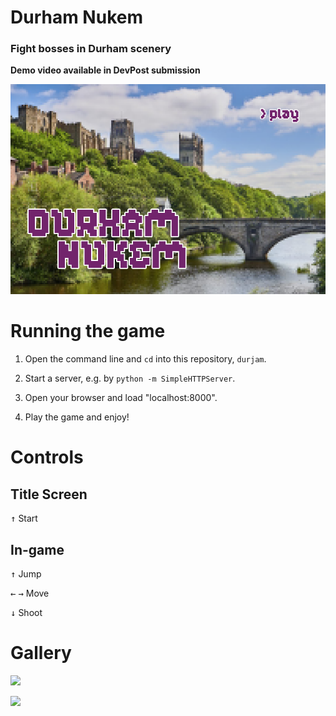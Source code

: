 # Durham Nukem

### Fight bosses in Durham scenery

**Demo video available in DevPost submission**

![](title%20screen/assets/title_image.png)

# Running the game

1. Open the command line and `cd` into this repository, `durjam`.

2. Start a server, e.g. by `python -m SimpleHTTPServer`.

3. Open your browser and load "localhost:8000".

5. Play the game and enjoy!

# Controls

## Title Screen

<kbd>&#8593;</kbd> Start

## In-game

<kbd>&#8593;</kbd> Jump

<kbd>&#8592;</kbd> <kbd>&#8594;</kbd> Move

<kbd>&#8595;</kbd> Shoot

# Gallery

![](https://media.giphy.com/media/jUbUx2XEmVhLf3flSr/giphy.gif)

![](https://media.giphy.com/media/TGQwqcgBbuz6kOXrt8/giphy.gif)
